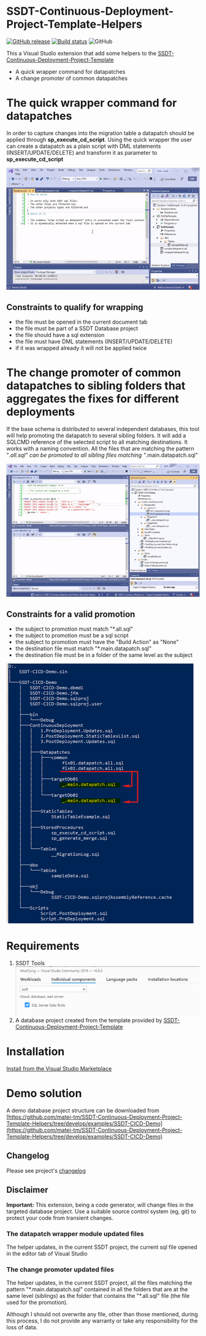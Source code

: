 # SSDT-Continuous-Deployment-Project-Template-Helpers

[![GitHub release](https://img.shields.io/github/release-pre/matei-tm/SSDT-Continuous-Deployment-Project-Template-Helpers.svg)](https://github.com/matei-tm/SSDT-Continuous-Deployment-Project-Template-Helpers/releases/)
[![Build status](https://ci.appveyor.com/api/projects/status/69dmplbwcjswi7gs/branch/main?svg=true)](https://ci.appveyor.com/project/matei-tm/ssdt-continuous-deployment-project-template-helper/branch/main)
![GitHub](https://img.shields.io/github/license/matei-tm/SSDT-Continuous-Deployment-Project-Template-Helpers)


This a Visual Studio extension that add some helpers to the [SSDT-Continuous-Deployment-Project-Template](https://github.com/RadoslavGatev/SSDT-Continuous-Deployment-Project-Template)

- A quick wrapper command for datapatches
- A change promoter of common datapatches

# The quick wrapper command for datapatches

In order to capture changes into the migration table a datapatch should be applied through **sp_execute_cd_script**. Using the quick wrapper the user can create a datapatch as a plain script with DML statements (INSERT/UPDATE/DELETE) and transform it as parameter to **sp_execute_cd_script**

![datapatch-wrapper](docs/media/datapatchwrapper-howto.gif)

## Constraints to qualify for wrapping

- the file must be opened in the current document tab
- the file must be part of a SSDT Database project
- the file should have a sql extension
- the file must have DML statements (INSERT/UPDATE/DELETE)
- if it was wrapped already it will not be applied twice

# The change promoter of common datapatches to sibling folders that aggregates the fixes for different deployments

If the base schema is distributed to several independent databases, this tool will help promoting the datapatch to several sibling folders. It will add a SQLCMD reference of the selected script to all matching destinations.
It works with a naming convention. All the files that are matching the pattern "*.all.sql" can be promoted to all sibling files matching "*.main.datapatch.sql"

![changepromoter-howto](docs/media/changepromoter-howto.gif)

## Constraints for a valid promotion

- the subject to promotion must match "*.all.sql"
- the subject to promotion must be a sql script
- the subject to promotion must have the "Build Action" as "None"
- the destination file must match "*.main.datapatch.sql"
- the destination file must be in a folder of the same level as the subject

![changepromo-hier](docs/media/changepromo-hier.png)

# Requirements

1. SSDT Tools 
![ssdt-installed](docs/media/ssdt-installed.png)
2. A database project created from the template provided by [SSDT-Continuous-Deployment-Project-Template](https://marketplace.visualstudio.com/items?itemName=SolvSoftware.SSDT-Continuous-Deployment-Project-Template)

# Installation

[Install from the Visual Studio Marketplace](https://marketplace.visualstudio.com/items?itemName=matei-tm.ssdtdatapatchwrapper)

# Demo solution

A demo database project structure can be downloaded from [https://github.com/matei-tm/SSDT-Continuous-Deployment-Project-Template-Helpers/tree/develop/examples/SSDT-CICD-Demo](https://github.com/matei-tm/SSDT-Continuous-Deployment-Project-Template-Helpers/tree/develop/examples/SSDT-CICD-Demo) 

## Changelog

Please see project's [changelog](https://github.com/matei-tm/SSDT-Continuous-Deployment-Project-Template-Helpers/blob/main/CHANGELOG.md) 

## Disclaimer

**Important:** 
This extension, being a code generator, will change files in the targeted database project. Use a suitable source control system (eg, git) to protect your code from transient changes.
 
### The datapatch wrapper module updated files

The helper updates, in the current SSDT project, the current sql file opened in the editor tab of Visual Studio

### The change promoter updated files

The helper updates, in the current SSDT project, all the files matching the pattern "\*.main.datapatch.sql" contained in all the folders that are at the same level (siblings) as the folder that contains the "\*.all.sql" file (the file used for the promotion).


Although I should not overwrite any file, other than those mentioned, during this process, I do not provide any warranty or take any responsibility for the loss of data.